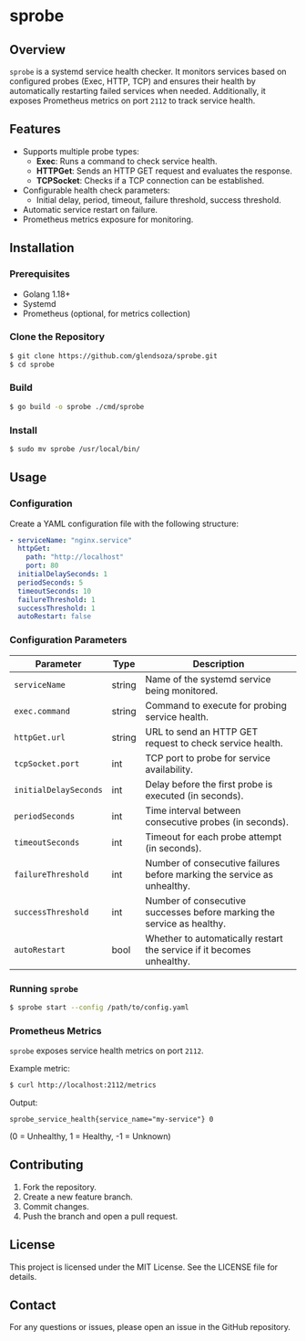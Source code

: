 # sprobe

## Overview

`sprobe` is a systemd service health checker. It monitors services based on configured probes (Exec, HTTP, TCP) and ensures their health by automatically restarting failed services when needed. Additionally, it exposes Prometheus metrics on port `2112` to track service health.

## Features

- Supports multiple probe types:
  - **Exec**: Runs a command to check service health.
  - **HTTPGet**: Sends an HTTP GET request and evaluates the response.
  - **TCPSocket**: Checks if a TCP connection can be established.
- Configurable health check parameters:
  - Initial delay, period, timeout, failure threshold, success threshold.
- Automatic service restart on failure.
- Prometheus metrics exposure for monitoring.

## Installation

### Prerequisites
- Golang 1.18+
- Systemd
- Prometheus (optional, for metrics collection)

### Clone the Repository
```sh
$ git clone https://github.com/glendsoza/sprobe.git
$ cd sprobe
```

### Build
```sh
$ go build -o sprobe ./cmd/sprobe
```

### Install
```sh
$ sudo mv sprobe /usr/local/bin/
```

## Usage

### Configuration
Create a YAML configuration file with the following structure:

```yaml
- serviceName: "nginx.service"
  httpGet:
    path: "http://localhost"
    port: 80
  initialDelaySeconds: 1
  periodSeconds: 5
  timeoutSeconds: 10
  failureThreshold: 1
  successThreshold: 1
  autoRestart: false
```

### Configuration Parameters

| Parameter | Type | Description |
|-----------|------|-------------|
| `serviceName` | string | Name of the systemd service being monitored. |
| `exec.command` | string | Command to execute for probing service health. |
| `httpGet.url` | string | URL to send an HTTP GET request to check service health. |
| `tcpSocket.port` | int | TCP port to probe for service availability. |
| `initialDelaySeconds` | int | Delay before the first probe is executed (in seconds). |
| `periodSeconds` | int | Time interval between consecutive probes (in seconds). |
| `timeoutSeconds` | int | Timeout for each probe attempt (in seconds). |
| `failureThreshold` | int | Number of consecutive failures before marking the service as unhealthy. |
| `successThreshold` | int | Number of consecutive successes before marking the service as healthy. |
| `autoRestart` | bool | Whether to automatically restart the service if it becomes unhealthy. |

### Running `sprobe`
```sh
$ sprobe start --config /path/to/config.yaml
```

### Prometheus Metrics
`sprobe` exposes service health metrics on port `2112`.

Example metric:
```sh
$ curl http://localhost:2112/metrics
```
Output:
```
sprobe_service_health{service_name="my-service"} 0
```
(0 = Unhealthy, 1 = Healthy, -1 = Unknown)

## Contributing

1. Fork the repository.
2. Create a new feature branch.
3. Commit changes.
4. Push the branch and open a pull request.

## License

This project is licensed under the MIT License. See the LICENSE file for details.

## Contact

For any questions or issues, please open an issue in the GitHub repository.

